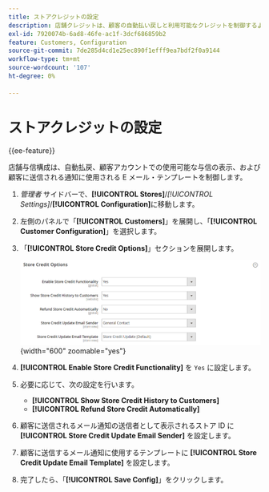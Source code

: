 ```yaml
---
title: ストアクレジットの設定
description: 店舗クレジットは、顧客の自動払い戻しと利用可能なクレジットを制御するように設定できます。
exl-id: 7920074b-6ad8-46fe-ac1f-3dcf686859b2
feature: Customers, Configuration
source-git-commit: 7de285d4cd1e25ec890f1efff9ea7bdf2f0a9144
workflow-type: tm+mt
source-wordcount: '107'
ht-degree: 0%

---
```


# ストアクレジットの設定

{{ee-feature}}

店舗与信構成は、自動払戻、顧客アカウントでの使用可能な与信の表示、および顧客に送信される通知に使用される E メール・テンプレートを制御します。

1. _管理者_ サイドバーで、**[!UICONTROL Stores]**/_[!UICONTROL Settings]_/**[!UICONTROL Configuration]**&#x200B;に移動します。

1. 左側のパネルで「**[!UICONTROL Customers]**」を展開し、「**[!UICONTROL Customer Configuration]**」を選択します。

1. 「**[!UICONTROL Store Credit Options]**」セクションを展開します。

   ![ 店舗クレジット オプション ](../configuration-reference/customers/assets/customer-configuration-store-credit-options.png){width="600" zoomable="yes"}

1. **[!UICONTROL Enable Store Credit Functionality]** を `Yes` に設定します。

1. 必要に応じて、次の設定を行います。

   * **[!UICONTROL Show Store Credit History to Customers]**
   * **[!UICONTROL Refund Store Credit Automatically]**

1. 顧客に送信されるメール通知の送信者として表示されるストア ID に **[!UICONTROL Store Credit Update Email Sender]** を設定します。

1. 顧客に送信するメール通知に使用するテンプレートに **[!UICONTROL Store Credit Update Email Template]** を設定します。

1. 完了したら、「**[!UICONTROL Save Config]**」をクリックします。
